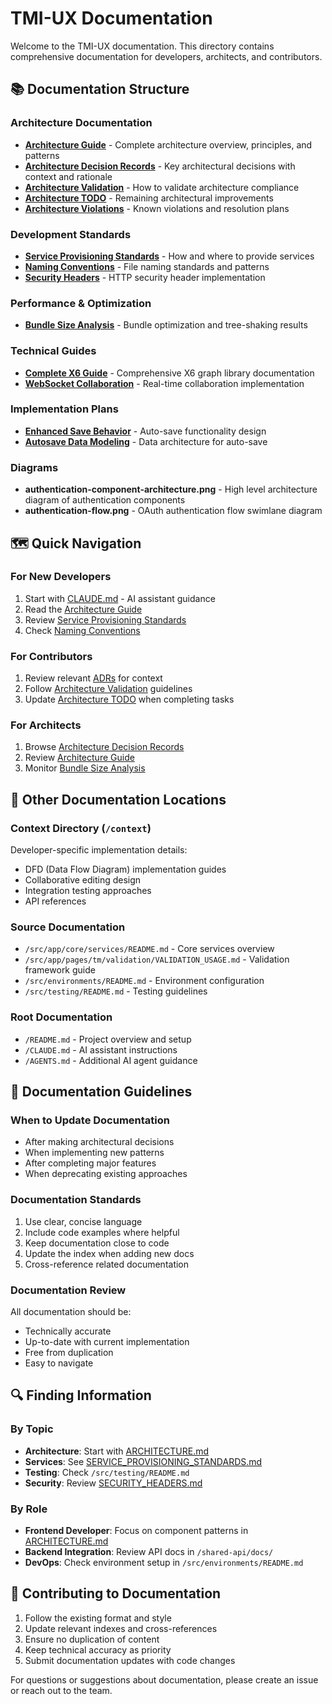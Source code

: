 # TMI-UX Documentation

Welcome to the TMI-UX documentation. This directory contains comprehensive documentation for developers, architects, and contributors.

## 📚 Documentation Structure

### Architecture Documentation
- **[Architecture Guide](ARCHITECTURE.md)** - Complete architecture overview, principles, and patterns
- **[Architecture Decision Records](adr/)** - Key architectural decisions with context and rationale
- **[Architecture Validation](ARCHITECTURE_VALIDATION.md)** - How to validate architecture compliance
- **[Architecture TODO](ARCHITECTURE_TODO.md)** - Remaining architectural improvements
- **[Architecture Violations](ARCHITECTURE_VIOLATIONS.md)** - Known violations and resolution plans

### Development Standards
- **[Service Provisioning Standards](SERVICE_PROVISIONING_STANDARDS.md)** - How and where to provide services
- **[Naming Conventions](NAMING_CONVENTIONS.md)** - File naming standards and patterns
- **[Security Headers](SECURITY_HEADERS.md)** - HTTP security header implementation

### Performance & Optimization
- **[Bundle Size Analysis](BUNDLE_SIZE_ANALYSIS.md)** - Bundle optimization and tree-shaking results

### Technical Guides
- **[Complete X6 Guide](X6_COMPLETE_GUIDE.md)** - Comprehensive X6 graph library documentation
- **[WebSocket Collaboration](WEBSOCKET_COLLABORATION.md)** - Real-time collaboration implementation

### Implementation Plans
- **[Enhanced Save Behavior](enhanced-save-behavior-implementation-plan.md)** - Auto-save functionality design
- **[Autosave Data Modeling](autosave-data-modeling-architecture.md)** - Data architecture for auto-save

### Diagrams
- **authentication-component-architecture.png** - High level architecture diagram of authentication components
- **authentication-flow.png** - OAuth authentication flow swimlane diagram

## 🗺️ Quick Navigation

### For New Developers
1. Start with [CLAUDE.md](../CLAUDE.md) - AI assistant guidance
2. Read the [Architecture Guide](ARCHITECTURE.md)
3. Review [Service Provisioning Standards](SERVICE_PROVISIONING_STANDARDS.md)
4. Check [Naming Conventions](NAMING_CONVENTIONS.md)

### For Contributors
1. Review relevant [ADRs](adr/) for context
2. Follow [Architecture Validation](ARCHITECTURE_VALIDATION.md) guidelines
3. Update [Architecture TODO](ARCHITECTURE_TODO.md) when completing tasks

### For Architects
1. Browse [Architecture Decision Records](adr/)
2. Review [Architecture Guide](ARCHITECTURE.md)
3. Monitor [Bundle Size Analysis](BUNDLE_SIZE_ANALYSIS.md)

## 📂 Other Documentation Locations

### Context Directory (`/context`)
Developer-specific implementation details:
- DFD (Data Flow Diagram) implementation guides
- Collaborative editing design
- Integration testing approaches
- API references

### Source Documentation
- `/src/app/core/services/README.md` - Core services overview
- `/src/app/pages/tm/validation/VALIDATION_USAGE.md` - Validation framework guide
- `/src/environments/README.md` - Environment configuration
- `/src/testing/README.md` - Testing guidelines

### Root Documentation
- `/README.md` - Project overview and setup
- `/CLAUDE.md` - AI assistant instructions
- `/AGENTS.md` - Additional AI agent guidance

## 📝 Documentation Guidelines

### When to Update Documentation
- After making architectural decisions
- When implementing new patterns
- After completing major features
- When deprecating existing approaches

### Documentation Standards
1. Use clear, concise language
2. Include code examples where helpful
3. Keep documentation close to code
4. Update the index when adding new docs
5. Cross-reference related documentation

### Documentation Review
All documentation should be:
- Technically accurate
- Up-to-date with current implementation
- Free from duplication
- Easy to navigate

## 🔍 Finding Information

### By Topic
- **Architecture**: Start with [ARCHITECTURE.md](ARCHITECTURE.md)
- **Services**: See [SERVICE_PROVISIONING_STANDARDS.md](SERVICE_PROVISIONING_STANDARDS.md)
- **Testing**: Check `/src/testing/README.md`
- **Security**: Review [SECURITY_HEADERS.md](SECURITY_HEADERS.md)

### By Role
- **Frontend Developer**: Focus on component patterns in [ARCHITECTURE.md](ARCHITECTURE.md)
- **Backend Integration**: Review API docs in `/shared-api/docs/`
- **DevOps**: Check environment setup in `/src/environments/README.md`

## 🤝 Contributing to Documentation

1. Follow the existing format and style
2. Update relevant indexes and cross-references
3. Ensure no duplication of content
4. Keep technical accuracy as priority
5. Submit documentation updates with code changes

For questions or suggestions about documentation, please create an issue or reach out to the team.
